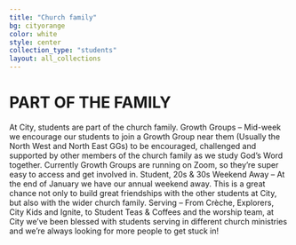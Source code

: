 ```yaml
---
title: "Church family"
bg: cityorange
color: white
style: center
collection_type: "students"
layout: all_collections
---
```


# PART OF THE FAMILY
At City, students are part of the church family.
Growth Groups – Mid-week we encourage our students to join a Growth Group near them (Usually the North
West and North East GGs) to be encouraged, challenged and supported by other members of the church
family as we study God’s Word together. Currently Growth Groups are running on Zoom, so they’re super easy
to access and get involved in.
Student, 20s &amp; 30s Weekend Away – At the end of January we have our annual weekend away. This is a great
chance not only to build great friendships with the other students at City, but also with the wider church
family.
Serving – From Crèche, Explorers, City Kids and Ignite, to Student Teas &amp; Coffees and the worship team, at City
we’ve been blessed with students serving in different church ministries and we’re always looking for more
people to get stuck in!
